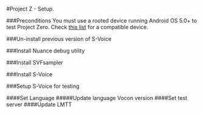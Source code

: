 #Project Z - Setup.

###Preconditions
You must use a rooted device running Android OS 5.0+ to test Project Zero.
Check [this list](#) for a compatible device.

###Un-install previous version of S-Voice

###Install Nuance debug utility

###Install SVFsampler

###Install S-Voice

###Setup S-Voice for testing

####Set Language
#####Update language Vocon version
####Set test server
####Update LMTT